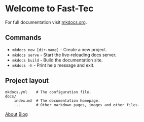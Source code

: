 # Welcome to Fast-Tec

For full documentation visit [mkdocs.org](https://www.mkdocs.org).

## Commands

* `mkdocs new [dir-name]` - Create a new project.
* `mkdocs serve` - Start the live-reloading docs server.
* `mkdocs build` - Build the documentation site.
* `mkdocs -h` - Print help message and exit.

## Project layout

    mkdocs.yml    # The configuration file.
    docs/
        index.md  # The documentation homepage.
        ...       # Other markdown pages, images and other files.


<div class="text-center">
<a href="about/" class="btn btn-primary" role="button">About</a>
<a href="blog/stock" class="btn btn-primary" role="button">Blog</a>
</div>